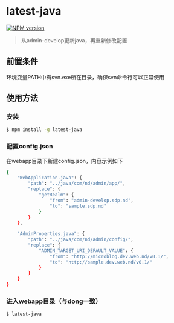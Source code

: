 # latest-java
[![NPM version](https://img.shields.io/npm/v/dong.svg?style=flat-square)](https://npmjs.org/package/latest-java)
> 从admin-develop更新java，再重新修改配置

## 前置条件
环境变量PATH中有svn.exe所在目录，确保svn命令行可以正常使用

## 使用方法

### 安装
```bash
$ npm install -g latest-java
```

### 配置config.json
在webapp目录下新建config.json，内容示例如下
```bash
{
	"WebApplication.java": {
  		"path": "../java/com/nd/admin/app/",
  		"replace": {
  			"getRealm": {
	  			"from": "admin-develop.sdp.nd",
	  			"to": "sample.sdp.nd"
  			}
  		}
	},

	"AdminProperties.java": {
  		"path": "../java/com/nd/admin/config/",
  		"replace": {
  			"ADMIN_TARGET_URI_DEFAULT_VALUE": {
	  			"from": "http://microblog.dev.web.nd/v0.1/",
	  			"to": "http://sample.dev.web.nd/v0.1/"
  			}
  		}
	}
}
```

### 进入webapp目录（与dong一致）
```bash
$ latest-java
```
